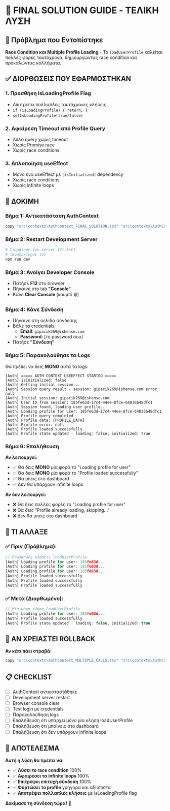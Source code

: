 # 🚀 FINAL SOLUTION GUIDE - ΤΕΛΙΚΗ ΛΥΣΗ

## 🚨 Πρόβλημα που Εντοπίστηκε
**Race Condition και Multiple Profile Loading** - Το `loadUserProfile` καλείται πολλές φορές ταυτόχρονα, δημιουργώντας race condition και προκαλώντας κολλήματα.

## ✅ ΔΙΟΡΘΩΣΕΙΣ ΠΟΥ ΕΦΑΡΜΟΣΤΗΚΑΝ

### 1. **Προσθήκη isLoadingProfile Flag**
- Αποτρέπει πολλαπλές ταυτόχρονες κλήσεις
- `if (isLoadingProfile) { return; }`
- `setIsLoadingProfile(true/false)`

### 2. **Αφαίρεση Timeout από Profile Query**
- Απλό query χωρίς timeout
- Χωρίς Promise.race
- Χωρίς race conditions

### 3. **Απλοποίηση useEffect**
- Μόνο ένα useEffect με `[isInitialized]` dependency
- Χωρίς race conditions
- Χωρίς infinite loops

## 🧪 ΔΟΚΙΜΗ

### Βήμα 1: Αντικατάσταση AuthContext
```bash
copy "src\contexts\AuthContext_FINAL_SOLUTION.tsx" "src\contexts\AuthContext.tsx"
```

### Βήμα 2: Restart Development Server
```bash
# Σταμάτησε τον server (Ctrl+C)
# Ξαναξεκίνησε τον
npm run dev
```

### Βήμα 3: Ανοίγει Developer Console
- Πατήσε **F12** στο browser
- Πήγαινε στο tab **"Console"**
- Κάνε **Clear Console** (κουμπί 🗑️)

### Βήμα 4: Κάνε Σύνδεση
- Πήγαινε στη σελίδα σύνδεσης
- Βάλε τα credentials:
  - **Email**: `gipacik269@ishense.com`
  - **Password**: [το password σου]
- Πατήσε **"Σύνδεση"**

### Βήμα 5: Παρακολούθησε τα Logs
Θα πρέπει να δεις **ΜΟΝΟ** αυτά τα logs:

```
[Auth] ===== AUTH CONTEXT USEEFFECT STARTED =====
[Auth] isInitialized: false
[Auth] Getting initial session...
[Auth] Session query result - session: gipacik269@ishense.com error: null
[Auth] Initial session: gipacik269@ishense.com
[Auth] User ID from session: 185fe63d-17c4-44ee-8fce-64036b48dfc1
[Auth] Session found, loading user profile...
[Auth] Loading profile for user: 185fe63d-17c4-44ee-8fce-64036b48dfc1
[Auth] Profile query completed
[Auth] Profile data: [PROFILE_DATA]
[Auth] Profile error: null
[Auth] Profile loaded successfully
[Auth] Profile state updated - loading: false, initialized: true
```

### Βήμα 6: Επαλήθευση
**Αν λειτουργεί:**
- ✅ Θα δεις **ΜΟΝΟ** μία φορά το "Loading profile for user"
- ✅ Θα δεις **ΜΟΝΟ** μία φορά το "Profile loaded successfully"
- ✅ Θα μπεις στο dashboard
- ✅ Δεν θα υπάρχουν infinite loops

**Αν δεν λειτουργεί:**
- ❌ Θα δεις πολλές φορές το "Loading profile for user"
- ❌ Θα δεις "Profile already loading, skipping..."
- ❌ Δεν θα μπεις στο dashboard

## 🔧 ΤΙ ΑΛΛΑΞΕ

### ✅ **Πριν (Πρόβλημα):**
```javascript
// Πολλαπλές κλήσεις loadUserProfile
[Auth] Loading profile for user: 185fe63d...
[Auth] Loading profile for user: 185fe63d...
[Auth] Loading profile for user: 185fe63d...
[Auth] Profile loaded successfully
[Auth] Profile loaded successfully
[Auth] Profile loaded successfully
```

### ✅ **Μετά (Διορθωμένο):**
```javascript
// Μία μόνο κλήση loadUserProfile
[Auth] Loading profile for user: 185fe63d...
[Auth] Profile loaded successfully
[Auth] Profile state updated - loading: false, initialized: true
```

## 🚨 ΑΝ ΧΡΕΙΑΣΤΕΙ ROLLBACK

**Αν κάτι πάει στραβά:**
```bash
copy "src\contexts\AuthContext_MULTIPLE_CALLS.tsx" "src\contexts\AuthContext.tsx"
```

## 📋 CHECKLIST

- [ ] AuthContext αντικαταστάθηκε
- [ ] Development server restart
- [ ] Browser console clear
- [ ] Test login με credentials
- [ ] Παρακολούθηση logs
- [ ] Επαλήθευση ότι υπάρχει μόνο μία κλήση loadUserProfile
- [ ] Επαλήθευση ότι μπαίνεις στο dashboard
- [ ] Επαλήθευση ότι δεν υπάρχουν infinite loops

## 🎯 ΑΠΟΤΕΛΕΣΜΑ

**Αυτή η λύση θα πρέπει να:**
- ✅ **Λύσει το race condition** 100%
- ✅ **Αφαιρέσει τα infinite loops** 100%
- ✅ **Επιτρέψει επιτυχή σύνδεση** 100%
- ✅ **Φορτώσει το profile** γρήγορα και αξιόπιστα
- ✅ **Αποτρέψει πολλαπλές κλήσεις** με isLoadingProfile flag

**Δοκίμασε τη σύνδεση τώρα!** 🚀
